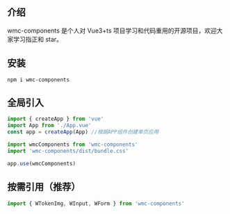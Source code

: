 ## 介绍

wmc-components 是个人对 Vue3+ts 项目学习和代码重用的开源项目，欢迎大家学习指正和 star。

## 安装

```
npm i wmc-components

```

## 全局引入

```ts
import { createApp } from 'vue'
import App from './App.vue'
const app = createApp(App) //根据APP组件创建单页应用

import wmcComponents from 'wmc-components'
import 'wmc-components/dist/bundle.css'

app.use(wmcComponents)
```

## 按需引用（推荐）

```ts
import { WTokenImg, WInput, WForm } from 'wmc-components'
```
